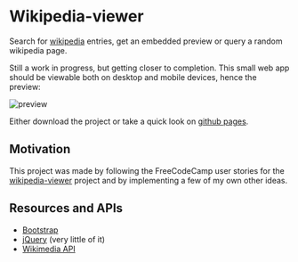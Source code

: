 # Wikipedia-viewer

Search for [wikipedia](https://www.wikipedia.org/) entries, get an embedded preview or query a random wikipedia page.

Still a work in progress, but getting closer to completion. This small web app should be viewable both on desktop and mobile devices, hence the preview:

![preview](http://res.cloudinary.com/forgoroe/image/upload/c_scale,w_1034/v1477234887/previews/wikipedia_viewer_preview_2.png)

Either download the project or take a quick look on [github pages](https://forgoroe.github.io/wikipedia-viewer/).

## Motivation

This project was made by following the FreeCodeCamp user stories for the [wikipedia-viewer](https://www.freecodecamp.com/challenges/build-a-wikipedia-viewer) project and by implementing a few of my own other ideas.

## Resources and APIs

- [Bootstrap](http://getbootstrap.com/)
- [jQuery](https://jquery.com/) (very little of it)
- [Wikimedia API](https://www.mediawiki.org/wiki/API:Main_page)
